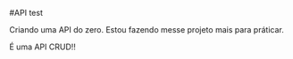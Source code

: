 #API test

Criando uma API do zero. Estou fazendo messe projeto mais para práticar.

É uma API CRUD!!